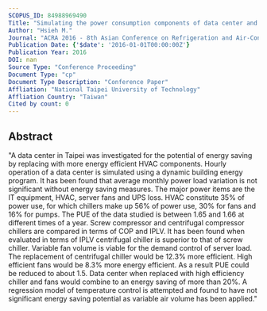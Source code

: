 ```yaml
---
SCOPUS_ID: 84988969490
Title: "Simulating the power consumption components of data center and benefits of replacing HVAC equipment"
Author: "Hsieh M."
Journal: "ACRA 2016 - 8th Asian Conference on Refrigeration and Air-Conditioning"
Publication Date: {'$date': '2016-01-01T00:00:00Z'}
Publication Year: 2016
DOI: nan
Source Type: "Conference Proceeding"
Document Type: "cp"
Document Type Description: "Conference Paper"
Affliation: "National Taipei University of Technology"
Affliation Country: "Taiwan"
Cited by count: 0
---
```


## Abstract
"A data center in Taipei was investigated for the potential of energy saving by replacing with more energy efficient HVAC components. Hourly operation of a data center is simulated using a dynamic building energy program. It has been found that average monthly power load variation is not significant without energy saving measures. The major power items are the IT equipment, HVAC, server fans and UPS loss. HVAC constitute 35% of power use, for which chillers make up 56% of power use, 30% for fans and 16% for pumps. The PUE of the data studied is between 1.65 and 1.66 at different times of a year. Screw compressor and centrifugal compressor chillers are compared in terms of COP and IPLV. It has been found when evaluated in terms of IPLV centrifugal chiller is superior to that of screw chiller. Variable fan volume is viable for the demand control of server load. The replacement of centrifugal chiller would be 12.3% more efficient. High efficient fans would be 8.3% more energy efficient. As a result PUE could be reduced to about 1.5. Data center when replaced with high efficiency chiller and fans would combine to an energy saving of more than 20%. A regression model of temperature control is attempted and found to have not significant energy saving potential as variable air volume has been applied."
